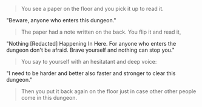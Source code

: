 > You see a paper on the floor and you pick it up to read it.  
  
"Beware, anyone who enters this dungeon."  
  
> The paper had a note written on the back. You flip it and read it,  

"Nothing [Redacted] Happening In Here. For anyone who enters the dungeon don't be afraid. Brave yourself and nothing can stop you."  
  
> You say to yourself with an hesitatant and deep voice:   

"I need to be harder and better also faster and stronger to clear this dungeon."  
  
> Then you put it back again on the floor just in case other other people come in this dungeon.  
